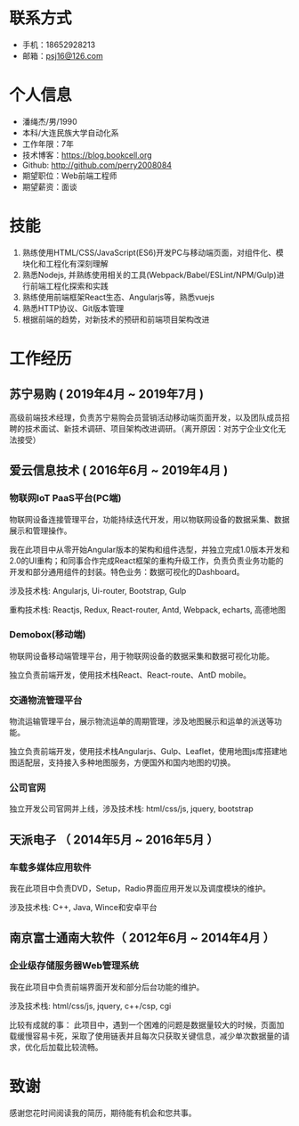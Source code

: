 
# 联系方式

- 手机：18652928213
- 邮箱：psj16@126.com

# 个人信息

 - 潘绳杰/男/1990
 - 本科/大连民族大学自动化系
 - 工作年限：7年
 - 技术博客：https://blog.bookcell.org
 - Github: http://github.com/perry2008084
 - 期望职位：Web前端工程师
 - 期望薪资：面谈

# 技能

1. 熟练使用HTML/CSS/JavaScript(ES6)开发PC与移动端页面，对组件化、模块化和工程化有深刻理解
2. 熟悉Nodejs, 并熟练使用相关的工具(Webpack/Babel/ESLint/NPM/Gulp)进行前端工程化探索和实践
3. 熟练使用前端框架React生态、Angularjs等，熟悉vuejs
4. 熟悉HTTP协议、Git版本管理
5. 根据前端的趋势，对新技术的预研和前端项目架构改进

# 工作经历

## 苏宁易购 ( 2019年4月 ~ 2019年7月 )

高级前端技术经理，负责苏宁易购会员营销活动移动端页面开发，以及团队成员招聘的技术面试、新技术调研、项目架构改进调研。（离开原因：对苏宁企业文化无法接受）

## 爱云信息技术 ( 2016年6月 ~ 2019年4月 )

### 物联网IoT PaaS平台(PC端)

物联网设备连接管理平台，功能持续迭代开发，用以物联网设备的数据采集、数据展示和管理操作。

我在此项目中从零开始Angular版本的架构和组件选型，并独立完成1.0版本开发和2.0的UI重构；和同事合作完成React框架的重构升级工作，负责负责业务功能的开发和部分通用组件的封装。特色业务：数据可视化的Dashboard。

涉及技术栈: Angularjs, Ui-router, Bootstrap, Gulp

重构技术栈: Reactjs, Redux, React-router, Antd, Webpack, echarts, 高德地图

### Demobox(移动端)

物联网设备移动端管理平台，用于物联网设备的数据采集和数据可视化功能。

独立负责前端开发，使用技术栈React、React-route、AntD mobile。

### 交通物流管理平台

物流运输管理平台，展示物流运单的周期管理，涉及地图展示和运单的派送等功能。

独立负责前端开发，使用技术栈Angularjs、Gulp、Leaflet，使用地图js库搭建地图适配层，支持接入多种地图服务，方便国外和国内地图的切换。

### 公司官网

独立开发公司官网并上线，涉及技术栈: html/css/js, jquery, bootstrap

## 天派电子 （ 2014年5月 ~ 2016年5月 ）

### 车载多媒体应用软件

我在此项目中负责DVD，Setup，Radio界面应用开发以及调度模块的维护。

涉及技术栈: C++, Java, Wince和安卓平台

## 南京富士通南大软件（ 2012年6月 ~ 2014年4月 ）

### 企业级存储服务器Web管理系统

我在此项目中负责前端界面开发和部分后台功能的维护。

涉及技术栈: html/css/js, jquery, c++/csp, cgi

比较有成就的事：
此项目中，遇到一个困难的问题是数据量较大的时候，页面加载缓慢容易卡死，采取了使用链表并且每次只获取关键信息，减少单次数据量的请求，优化后加载比较流畅。

# 致谢
感谢您花时间阅读我的简历，期待能有机会和您共事。
